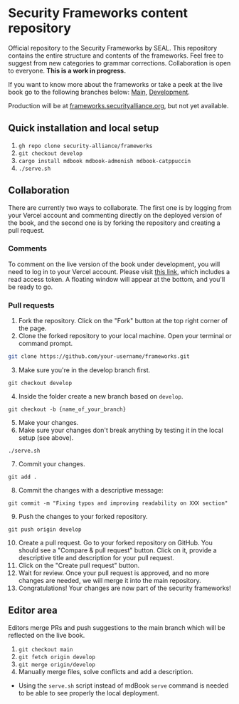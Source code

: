 # Security Frameworks content repository

Official repository to the Security Frameworks by SEAL. This repository contains the entire
structure and contents of the frameworks. Feel free to suggest from new categories to grammar
corrections. Collaboration is open to everyone. **This is a work in progress.**

If you want to know more about the frameworks or take a peek at the live book go to the following
branches below: [Main](https://seal-frameworks.vercel.app/),
[Development](https://frameworks-git-develop-seal-frameworks.vercel.app/?_vercel_share=zOI0Q3riUfDv1Lq1IylFz2hXQzYPcmLp).

Production will be at [frameworks.securityalliance.org](https://frameworks.securityalliance.org),
but not yet available.

## Quick installation and local setup

1. `gh repo clone security-alliance/frameworks`
2. `git checkout develop`
3. `cargo install mdbook mdbook-admonish mdbook-catppuccin`
4. `./serve.sh`

## Collaboration

There are currently two ways to collaborate. The first one is by logging from your Vercel account
and commenting directly on the deployed version of the book, and the second one is by forking the
repository and creating a pull request.

### Comments

To comment on the live version of the book under development, you will need to log in to your Vercel account. Please visit [this link](https://frameworks-git-develop-seal-frameworks.vercel.app/?_vercel_share=zOI0Q3riUfDv1Lq1IylFz2hXQzYPcmLp), which includes a read access token. A floating window will appear at the bottom, and you'll be ready to go.

### Pull requests

1. Fork the repository. Click on the "Fork" button at the top right corner of the page.
2. Clone the forked repository to your local machine. Open your terminal or command prompt.
```bash
git clone https://github.com/your-username/frameworks.git
```
3. Make sure you're in the develop branch first.
```
git checkout develop
```
4. Inside the folder create a new branch based on `develop`.
```
git checkout -b {name_of_your_branch}
```
5. Make your changes.
6. Make sure your changes don't break anything by testing it in the local setup (see above).
```
./serve.sh
```
7. Commit your changes.
```
git add .
```
8. Commit the changes with a descriptive message:
```
git commit -m "Fixing typos and improving readability on XXX section"
```
9. Push the changes to your forked repository.
```
git push origin develop
```
10. Create a pull request. Go to your forked repository on GitHub. You should see a "Compare & pull request" button. Click on it, provide a descriptive title and description for your pull request.
11. Click on the "Create pull request" button.
12. Wait for review. Once your pull request is approved, and no more changes are needed, we will merge it into the main repository.
13. Congratulations! Your changes are now part of the security frameworks!

## Editor area

Editors merge PRs and push suggestions to the main branch which will be reflected on the live book.

1. `git checkout main`
2. `git fetch origin develop`
3. `git merge origin/develop`
4. Manually merge files, solve conflicts and add a description.

- Using the `serve.sh` script instead of mdBook `serve` command is needed to be able to see properly the local deployment.